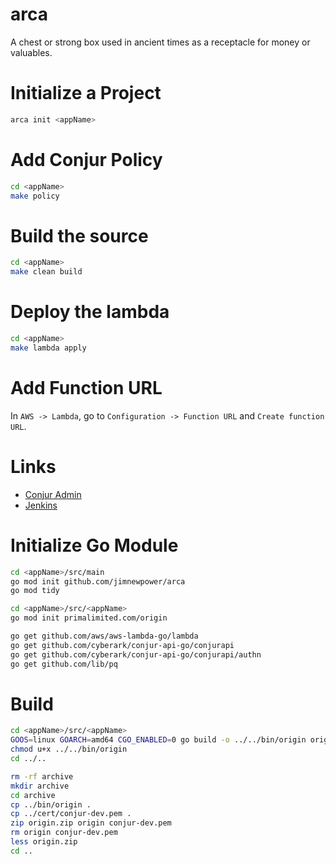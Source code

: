 # arca
A chest or strong box used in ancient times as a receptacle for money or valuables.

# Initialize a Project
```bash
arca init <appName>
```

# Add Conjur Policy
```bash
cd <appName>
make policy
```

# Build the source
```bash
cd <appName>
make clean build
```

# Deploy the lambda
```bash
cd <appName>
make lambda apply
```

# Add Function URL
In `AWS -> Lambda`, go to `Configuration -> Function URL` and `Create function URL`.

# Links
- [Conjur Admin](https://ec2-34-204-42-151.compute-1.amazonaws.com)
- [Jenkins]()

# Initialize Go Module
```bash
cd <appName>/src/main
go mod init github.com/jimnewpower/arca
go mod tidy

cd <appName>/src/<appName>
go mod init primalimited.com/origin

go get github.com/aws/aws-lambda-go/lambda
go get github.com/cyberark/conjur-api-go/conjurapi
go get github.com/cyberark/conjur-api-go/conjurapi/authn
go get github.com/lib/pq
```

# Build
```bash
cd <appName>/src/<appName>
GOOS=linux GOARCH=amd64 CGO_ENABLED=0 go build -o ../../bin/origin origin.go
chmod u+x ../../bin/origin
cd ../..

rm -rf archive
mkdir archive
cd archive
cp ../bin/origin .
cp ../cert/conjur-dev.pem .
zip origin.zip origin conjur-dev.pem
rm origin conjur-dev.pem
less origin.zip
cd ..
```

